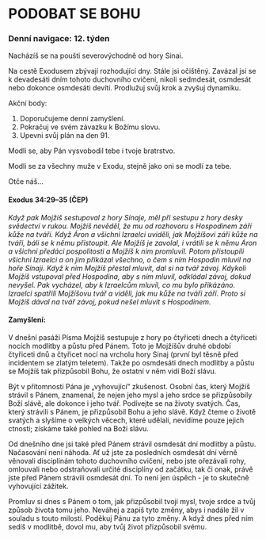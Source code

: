 # PODOBAT SE BOHU

### Denní navigace: 12. týden

Nacházíš se na poušti severovýchodně od hory Sinai.

Na cestě Exodusem zbývají rozhodující dny. Stále jsi očištěný. Zavázal jsi se k devadesáti dním tohoto duchovního cvičení, nikoli sedmdesát, osmdesát nebo dokonce osmdesáti devíti. Prodlužuj svůj krok a zvyšuj dynamiku.

Akční body:
1. Doporučujeme denní zamyšlení.
2. Pokračuj ve svém závazku k Božímu slovu.
3. Upevni svůj plán na den 91.

Modli se, aby Pán vysvobodil tebe i tvoje bratrstvo.

Modli se za všechny muže v Exodu, stejně jako oni se modlí za tebe.

Otče náš...

#### Exodus 34:29–35 (ČEP)
*Když pak Mojžíš sestupoval z hory Sínaje, měl při sestupu z hory desky svědectví v rukou. Mojžíš nevěděl, že mu od rozhovoru s Hospodinem září kůže na tváři. Když Áron a všichni Izraelci uviděli, jak Mojžíšovi září kůže na tváři, báli se k němu přistoupit. Ale Mojžíš je zavolal, i vrátili se k němu Áron a všichni předáci pospolitosti a Mojžíš k nim promluvil. Potom přistoupili všichni Izraelci a on jim přikázal všechno, o čem s ním Hospodin mluvil na hoře Sínaji. Když k nim Mojžíš přestal mluvit, dal si na tvář závoj. Kdykoli Mojžíš vstupoval před Hospodina, aby s ním mluvil, odkládal závoj, dokud nevyšel. Pak vycházel, aby k Izraelcům mluvil, co mu bylo přikázáno. Izraelci spatřili Mojžíšovu tvář a viděli, jak mu kůže na tváři září. Proto si Mojžíš dával na tvář závoj, pokud nešel mluvit s Hospodinem.*

#### Zamyšlení:
V dnešní pasáži Písma Mojžíš sestupuje z hory po čtyřiceti dnech a čtyřiceti nocích modlitby a půstu před Pánem. Toto je Mojžíšův druhé období čtyřiceti dnů a čtyřicet nocí na vrcholu hory Sinaj (první byl těsně před incidentem se zlatým teletem). Takže po osmdesáti dnech modlitby a půstu se Mojžíš tak přizpůsobil Bohu, že ostatní v něm vidí Boží slávu.

Být v přítomnosti Pána je „vyhovující“ zkušenost. Osobní čas, který Mojžíš strávil s Pánem, znamenal, že nejen jeho mysl a jeho srdce se přizpůsobily Boží slávě, ale dokonce i jeho tvář. Podívejte se na životy svatých. Čas, který strávili s Pánem, je přizpůsobil Bohu a jeho slávě. Když čteme o životě svatých a slyšíme o velkých věcech, které udělali, nevidíme pouze jejich ctnosti; získáme také pohled na Boží slávu.

Od dnešního dne jsi také před Pánem strávil osmdesát dní modlitby a půstu. Načasování není náhoda. Ať už jste za posledních osmdesát dní věrně věnovali disciplínám tohoto duchovního cvičení, nebo jste ořezávali rohy, omlouvali nebo odstraňovali určité disciplíny od začátku, tak či onak, právě jste před Pánem strávili osmdesát dní. To není jen úspěch - je to skutečně vyhovující zážitek.

Promluv si dnes s Pánem o tom, jak přizpůsobil tvoji mysl, tvoje srdce a tvůj způsob života tomu jeho. Neváhej a zapiš tyto změny, abys i nadále žil v souladu s touto milostí. Poděkuj Pánu za tyto změny. A když dnes před ním sedíš v modlitbě, dovol mu, aby tvůj život přizpůsobil svému.
